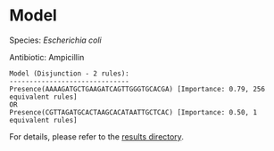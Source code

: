
# Model

Species: *Escherichia coli*

Antibiotic: Ampicillin

```
Model (Disjunction - 2 rules):
------------------------------
Presence(AAAAGATGCTGAAGATCAGTTGGGTGCACGA) [Importance: 0.79, 256 equivalent rules]
OR
Presence(CGTTAGATGCACTAAGCACATAATTGCTCAC) [Importance: 0.50, 1 equivalent rules]

```

For details, please refer to the [results directory](../../../../../results/scm_b/escherichia%20coli/ampicillin/repeat_7/).

